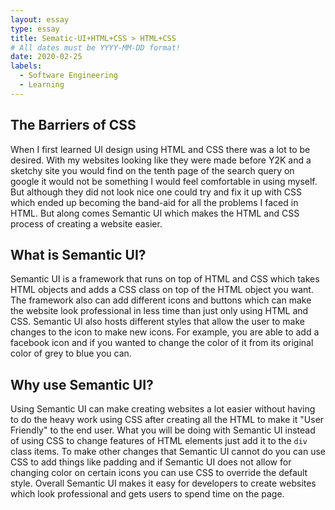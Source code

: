 ```yaml
---
layout: essay
type: essay
title: Sematic-UI+HTML+CSS > HTML+CSS
# All dates must be YYYY-MM-DD format!
date: 2020-02-25
labels:
  - Software Engineering
  - Learning
---
```


## The Barriers of CSS

When I first learned UI design using HTML and CSS there was a lot to be desired. With my websites looking like they were made before Y2K and a sketchy site you would find on the tenth page of the search query on google it would not be something I would feel comfortable in using myself. But although they did not look nice one could try and fix it up with CSS which ended up becoming the band-aid for all the problems I faced in HTML. But along comes Semantic UI which makes the HTML and CSS process of creating a website easier. 

## What is Semantic UI?

Semantic UI is a framework that runs on top of HTML and CSS which takes HTML objects and adds a CSS class on top of the HTML object you want. The framework also can add different icons and buttons which can make the website look professional in less time than just only using HTML and CSS. Semantic UI also hosts different styles that allow the user to make changes to the icon to make new icons. For example, you are able to add a facebook icon and if you wanted to change the color of it from its original color of grey to blue you can. 

## Why use Semantic UI?

Using Semantic UI can make creating websites a lot easier without having to do the heavy work using CSS after creating all the HTML to make it "User Friendly" to the end user. What you will be doing with Semantic UI instead of using CSS to change features of HTML elements just add it to the ```div``` class items. To make other changes that Semantic UI cannot do you can use CSS to add things like padding and if Semantic UI does not allow for changing color on certain icons you can use CSS to override the default style. Overall Semantic UI makes it easy for developers to create websites which look professional and gets users to spend time on the page.
